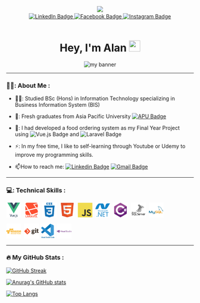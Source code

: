 

<div id="header" align="center">
  <img src="https://media.giphy.com/media/jRf5fsn8G6YaogAWxn/giphy.gif" width="100"/>
  
  <div id="badges">
  <a href="https://www.linkedin.com/in/tee-wei-loon-b59647206">
    <img src="https://img.shields.io/badge/LinkedIn-blue?style=for-the-badge&logo=linkedin&logoColor=white" alt="LinkedIn Badge"/>
  </a>
  <a href="https://www.facebook.com/alan.tee.9615">
    <img src="https://img.shields.io/badge/Facebook-blue?style=for-the-badge&logo=facebook&logoColor=white" alt="Facebook Badge"/>
  </a>
  <a href="https://www.instagram.com/alan_0302/?hl=en">
    <img src="https://img.shields.io/badge/Instagram-E4405F?style=for-the-badge&logo=instagram&logoColor=white" alt="Instagram Badge"/>
  </a>
    
    
</div>
  <img src="https://komarev.com/ghpvc/?username=AlanTeeWeiLoon&style=flat-square&color=blue" alt=""/>
  
<h1>
  Hey, I'm Alan
  <img src="https://media.giphy.com/media/hvRJCLFzcasrR4ia7z/giphy.gif" width="30" height="30"/>
</h1>
  
  <p align="center">

<img height="225px" width="900px" src="https://user-images.githubusercontent.com/104622787/169013923-536212f5-08e9-4bfd-93c3-c0ceaa7ac170.png" alt="my banner">

</p>
</div>

---

### 👨‍💻: About Me :

- 👨‍🎓:  Studied BSc (Hons) in Information Technology specializing in Business Information System (BIS) 

- 🏫: Fresh graduates from Asia Pacific University [![APU Badge](https://img.shields.io/badge/APU-blue?style=flat&logo=APU&logoColor=white)](https://www.apu.edu.my/)

- 🎯: I had developed a food ordering system as my Final Year Project using ![Vue.js Badge](https://img.shields.io/badge/Vue.js-35495E?style=flat&logo=vue.js&logoColor=4FC08D) and ![Laravel Badge](https://img.shields.io/badge/Laravel-FF2D20?style=flat&logo=laravel&logoColor=white)

- ⚡: In my free time, I like to self-learning through Youtube or Udemy to improve my programming skills.

- :mailbox:How to reach me: [![Linkedin Badge](https://img.shields.io/badge/Alan-blue?style=flat&logo=Linkedin&logoColor=white)](https://www.linkedin.com/in/tee-wei-loon-b59647206) [![Gmail Badge](https://img.shields.io/badge/Gmail-D14836?style=flat&logo=gmail&logoColor=white)](mailto:alantee0302@gmail.com) 

---

### 💻: Technical Skills :

<div>
  <img src="https://github.com/devicons/devicon/blob/master/icons/vuejs/vuejs-original-wordmark.svg" title="Vuejs" alt="Vuejs" width="40" height="40"/>&nbsp;
  <img src="https://github.com/devicons/devicon/blob/master/icons/laravel/laravel-plain-wordmark.svg" title="Laravel" alt="Laravel" width="40" height="40"/>&nbsp;
  <img src="https://github.com/devicons/devicon/blob/master/icons/css3/css3-plain-wordmark.svg"  title="CSS3" alt="CSS" width="40" height="40"/>&nbsp;
  <img src="https://github.com/devicons/devicon/blob/master/icons/html5/html5-original.svg" title="HTML5" alt="HTML" width="40" height="40"/>&nbsp;
  <img src="https://github.com/devicons/devicon/blob/master/icons/javascript/javascript-original.svg" title="JavaScript" alt="JavaScript" width="40" height="40"/>&nbsp;
  <img src="https://github.com/devicons/devicon/blob/master/icons/dot-net/dot-net-plain-wordmark.svg" title="ASP.NET" alt="ASP.NET" width="40" height="40"/>&nbsp;
  <img src="https://github.com/devicons/devicon/blob/master/icons/csharp/csharp-original.svg" title="C#" alt="C#" width="40" height="40"/>&nbsp;
  <img src="https://github.com/devicons/devicon/blob/master/icons/microsoftsqlserver/microsoftsqlserver-plain-wordmark.svg" background-color="white" title="Microsoft SQL Server"  alt="Microsoft SQL Server" width="40" height="40"/>&nbsp;
  <img src="https://github.com/devicons/devicon/blob/master/icons/mysql/mysql-original-wordmark.svg" title="MySQL"  alt="MySQL" width="40" height="40"/>&nbsp;
  
  <img src="https://github.com/devicons/devicon/blob/master/icons/amazonwebservices/amazonwebservices-plain-wordmark.svg" title="AWS" alt="AWS" width="40" height="40"/>&nbsp;
  <img src="https://github.com/devicons/devicon/blob/master/icons/git/git-original-wordmark.svg" title="Git" alt="Git" width="40" height="40"/>
  <img src="https://github.com/devicons/devicon/blob/master/icons/vscode/vscode-original-wordmark.svg" title="Visual Studio Code" alt="Visual Studio Code" width="40" height="40"/>
   <img src="https://github.com/devicons/devicon/blob/master/icons/visualstudio/visualstudio-plain-wordmark.svg" title="Visual Studio" alt="Visual Studio" width="40" height="40"/>
</div>

---

### :fire: My GitHub Stats :

[![GitHub Streak](http://github-readme-streak-stats.herokuapp.com?user=AlanTeeWeiLoon&theme=dark&background=000000)](https://github.com/AlanTeeWeiLoon)

[![Anurag's GitHub stats](https://github-readme-stats.vercel.app/api?username=AlanTeeWeiLoon&count-private=true)](https://github.com/AlanTeeWeiLoon)

[![Top Langs](https://github-readme-stats.vercel.app/api/top-langs/?username=AlanTeeWeiLoon&langs_count=8&count-private=true)](https://github.com/AlanTeeWeiLoon)

